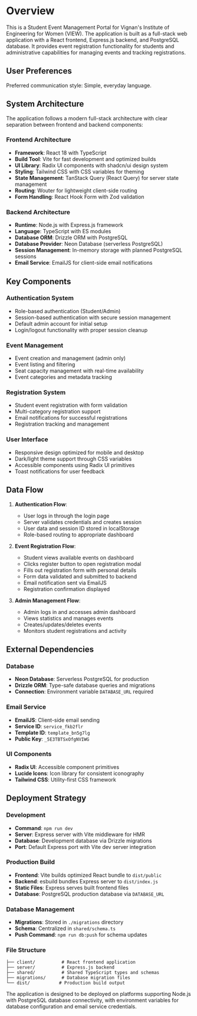 # Overview

This is a Student Event Management Portal for Vignan's Institute of Engineering for Women (VIEW). The application is built as a full-stack web application with a React frontend, Express.js backend, and PostgreSQL database. It provides event registration functionality for students and administrative capabilities for managing events and tracking registrations.

## User Preferences

Preferred communication style: Simple, everyday language.

## System Architecture

The application follows a modern full-stack architecture with clear separation between frontend and backend components:

### Frontend Architecture
- **Framework**: React 18 with TypeScript
- **Build Tool**: Vite for fast development and optimized builds
- **UI Library**: Radix UI components with shadcn/ui design system
- **Styling**: Tailwind CSS with CSS variables for theming
- **State Management**: TanStack Query (React Query) for server state management
- **Routing**: Wouter for lightweight client-side routing
- **Form Handling**: React Hook Form with Zod validation

### Backend Architecture
- **Runtime**: Node.js with Express.js framework
- **Language**: TypeScript with ES modules
- **Database ORM**: Drizzle ORM with PostgreSQL
- **Database Provider**: Neon Database (serverless PostgreSQL)
- **Session Management**: In-memory storage with planned PostgreSQL sessions
- **Email Service**: EmailJS for client-side email notifications

## Key Components

### Authentication System
- Role-based authentication (Student/Admin)
- Session-based authentication with secure session management
- Default admin account for initial setup
- Login/logout functionality with proper session cleanup

### Event Management
- Event creation and management (admin only)
- Event listing and filtering
- Seat capacity management with real-time availability
- Event categories and metadata tracking

### Registration System
- Student event registration with form validation
- Multi-category registration support
- Email notifications for successful registrations
- Registration tracking and management

### User Interface
- Responsive design optimized for mobile and desktop
- Dark/light theme support through CSS variables
- Accessible components using Radix UI primitives
- Toast notifications for user feedback

## Data Flow

1. **Authentication Flow**:
   - User logs in through the login page
   - Server validates credentials and creates session
   - User data and session ID stored in localStorage
   - Role-based routing to appropriate dashboard

2. **Event Registration Flow**:
   - Student views available events on dashboard
   - Clicks register button to open registration modal
   - Fills out registration form with personal details
   - Form data validated and submitted to backend
   - Email notification sent via EmailJS
   - Registration confirmation displayed

3. **Admin Management Flow**:
   - Admin logs in and accesses admin dashboard
   - Views statistics and manages events
   - Creates/updates/deletes events
   - Monitors student registrations and activity

## External Dependencies

### Database
- **Neon Database**: Serverless PostgreSQL for production
- **Drizzle ORM**: Type-safe database queries and migrations
- **Connection**: Environment variable `DATABASE_URL` required

### Email Service
- **EmailJS**: Client-side email sending
- **Service ID**: `service_fkb2flr`
- **Template ID**: `template_bn5g7lg`
- **Public Key**: `_5E3TBTSxOfgNVIWG`

### UI Components
- **Radix UI**: Accessible component primitives
- **Lucide Icons**: Icon library for consistent iconography
- **Tailwind CSS**: Utility-first CSS framework

## Deployment Strategy

### Development
- **Command**: `npm run dev`
- **Server**: Express server with Vite middleware for HMR
- **Database**: Development database via Drizzle migrations
- **Port**: Default Express port with Vite dev server integration

### Production Build
- **Frontend**: Vite builds optimized React bundle to `dist/public`
- **Backend**: esbuild bundles Express server to `dist/index.js`
- **Static Files**: Express serves built frontend files
- **Database**: PostgreSQL production database via `DATABASE_URL`

### Database Management
- **Migrations**: Stored in `./migrations` directory
- **Schema**: Centralized in `shared/schema.ts`
- **Push Command**: `npm run db:push` for schema updates

### File Structure
```
├── client/          # React frontend application
├── server/          # Express.js backend
├── shared/          # Shared TypeScript types and schemas
├── migrations/      # Database migration files
└── dist/           # Production build output
```

The application is designed to be deployed on platforms supporting Node.js with PostgreSQL database connectivity, with environment variables for database configuration and email service credentials.